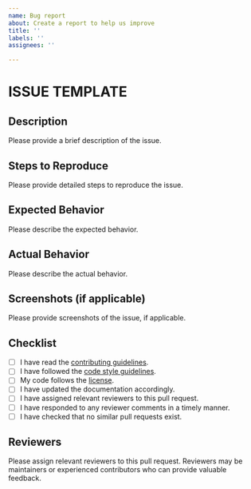 ```yaml
---
name: Bug report
about: Create a report to help us improve
title: ''
labels: ''
assignees: ''

---
```


# ISSUE TEMPLATE

## Description

Please provide a brief description of the issue.

## Steps to Reproduce

Please provide detailed steps to reproduce the issue.

## Expected Behavior

Please describe the expected behavior.

## Actual Behavior

Please describe the actual behavior.

## Screenshots (if applicable)

Please provide screenshots of the issue, if applicable.

## Checklist

- [ ] I have read the [contributing guidelines](../CONTRIBUTING.md).
- [ ] I have followed the [code style guidelines](../CONTRIBUTING.md#code-of-conduct).
- [ ] My code follows the [license](LICENSE.md).
- [ ] I have updated the documentation accordingly.
- [ ] I have assigned relevant reviewers to this pull request.
- [ ] I have responded to any reviewer comments in a timely manner.
- [ ] I have checked that no similar pull requests exist.

## Reviewers

Please assign relevant reviewers to this pull request. Reviewers may be maintainers or experienced contributors who can provide valuable feedback.
